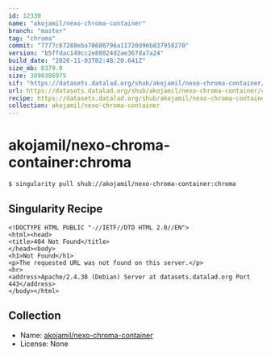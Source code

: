```yaml
---
id: 12330
name: "akojamil/nexo-chroma-container"
branch: "master"
tag: "chroma"
commit: "7777c67288eba78600796a11720d96b837958270"
version: "b5ffdac149cc2e88024d2ae367da7a24"
build_date: "2020-11-03T02:48:20.641Z"
size_mb: 8379.0
size: 3090386975
sif: "https://datasets.datalad.org/shub/akojamil/nexo-chroma-container/chroma/2020-11-03-7777c672-b5ffdac1/b5ffdac149cc2e88024d2ae367da7a24.sif"
url: https://datasets.datalad.org/shub/akojamil/nexo-chroma-container/chroma/2020-11-03-7777c672-b5ffdac1/
recipe: https://datasets.datalad.org/shub/akojamil/nexo-chroma-container/chroma/2020-11-03-7777c672-b5ffdac1/Singularity
collection: akojamil/nexo-chroma-container
---
```


# akojamil/nexo-chroma-container:chroma

```bash
$ singularity pull shub://akojamil/nexo-chroma-container:chroma
```

## Singularity Recipe

```singularity
<!DOCTYPE HTML PUBLIC "-//IETF//DTD HTML 2.0//EN">
<html><head>
<title>404 Not Found</title>
</head><body>
<h1>Not Found</h1>
<p>The requested URL was not found on this server.</p>
<hr>
<address>Apache/2.4.38 (Debian) Server at datasets.datalad.org Port 443</address>
</body></html>
```

## Collection

 - Name: [akojamil/nexo-chroma-container](https://github.com/akojamil/nexo-chroma-container)
 - License: None

